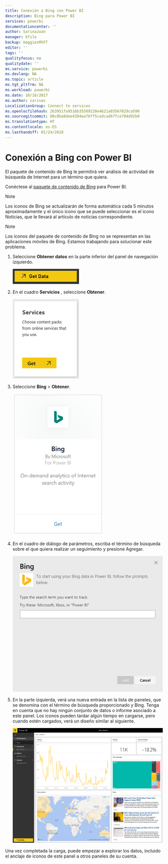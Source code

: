 ```yaml
---
title: Conexión a Bing con Power BI
description: Bing para Power BI
services: powerbi
documentationcenter: ''
author: SarinaJoan
manager: kfile
backup: maggiesMSFT
editor: ''
tags: ''
qualityfocus: no
qualitydate: ''
ms.service: powerbi
ms.devlang: NA
ms.topic: article
ms.tgt_pltfrm: NA
ms.workload: powerbi
ms.date: 10/16/2017
ms.author: sarinas
LocalizationGroup: Connect to services
ms.openlocfilehash: 263951fa9516b35509220e4621a03567029ca590
ms.sourcegitcommit: 88c8ba8dee4384ea7bff5cedcad67fce784d92b0
ms.translationtype: HT
ms.contentlocale: es-ES
ms.lasthandoff: 02/24/2018
---
```

# <a name="connect-to-bing-with-power-bi"></a>Conexión a Bing con Power BI
El paquete de contenido de Bing le permitirá ver análisis de actividad de búsqueda de Internet para un término que quiera.

Conéctese al [paquete de contenido de Bing](https://app.powerbi.com/groups/me/getdata/services/bing) para Power BI.

>[!NOTE]
>Los iconos de Bing se actualizarán de forma automática cada 5 minutos aproximadamente y el único icono que se puede seleccionar es el icono Noticias, que le llevará al artículo de noticias correspondiente. 

>[!NOTE]
>Los iconos del paquete de contenido de Bing no se representan en las aplicaciones móviles de Bing. Estamos trabajando para solucionar este problema.

1. Seleccione **Obtener datos** en la parte inferior del panel de navegación izquierdo.
   
    ![](media/service-connect-to-bing/getdata.png)
2. En el cuadro **Servicios** , seleccione **Obtener**.
   
    ![](media/service-connect-to-bing/services.png)
3. Seleccione **Bing** > **Obtener**.
   
    ![](media/service-connect-to-bing/bing.png)
4. En el cuadro de diálogo de parámetros, escriba el término de búsqueda sobre el que quiera realizar un seguimiento y presione Agregar.
   
    ![](media/service-connect-to-bing/params.png)    
5. En la parte izquierda, verá una nueva entrada en la lista de paneles, que se denomina con el término de búsqueda proporcionado y Bing. Tenga en cuenta que no hay ningún conjunto de datos o informe asociado a este panel. Los iconos pueden tardar algún tiempo en cargarse, pero cuando estén cargados, verá un diseño similar al siguiente.
   
    ![](media/service-connect-to-bing/dashboard.png)

Una vez completada la carga, puede empezar a explorar los datos, incluido el anclaje de iconos de este panel a otros paneles de su cuenta.

